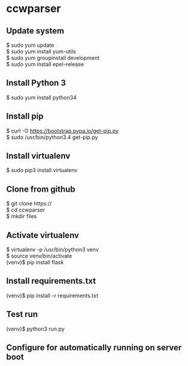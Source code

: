 # ccwparser

## Update system
$ sudo yum update  
$ sudo yum install yum-utils  
$ sudo yum groupinstall development  
$ sudo yum install epel-release  

## Install Python 3  
$ sudo yum install python34  

## Install pip  
$ curl -O https://bootstrap.pypa.io/get-pip.py  
$ sudo /usr/bin/python3.4 get-pip.py  

## Install virtualenv  
$ sudo pip3 install virtualenv  

## Clone from github  
$ git clone https://<copy link>  
$ cd ccwparser  
$ mkdir files  

## Activate virtualenv  
$ virtualenv -p /usr/bin/python3 venv  
$ source venv/bin/activate  
(venv)$ pip install flask  

## Install requirements.txt  
(venv)$ pip install -r requirements.txt  

## Test run  
(venv)$ python3 run.py  

## Configure for automatically running on server boot  
